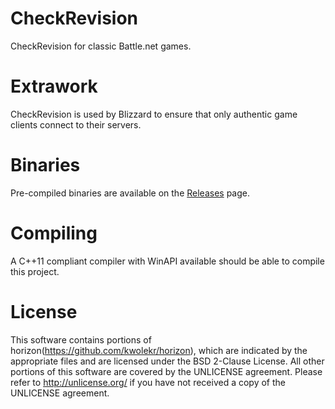 # CheckRevision
CheckRevision for classic Battle.net games.


Extrawork
=========
CheckRevision is used by Blizzard to ensure that only authentic game clients connect to their servers. 

Binaries
=========
Pre-compiled binaries are available on the [Releases](https://github.com/xboi209/CheckRevision/releases) page.

Compiling
=========
A C++11 compliant compiler with WinAPI available should be able to compile this project.

License
=========
This software contains portions of horizon(https://github.com/kwolekr/horizon), which are
indicated by the appropriate files and are licensed under the BSD 2-Clause License. All other 
portions of this software are covered by the UNLICENSE agreement. Please refer to 
<http://unlicense.org/> if you have not received a copy of the UNLICENSE agreement.